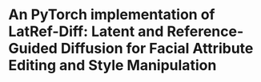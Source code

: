 # An PyTorch implementation of LatRef-Diff:  Latent and Reference-Guided Diffusion for Facial Attribute Editing and Style Manipulation
